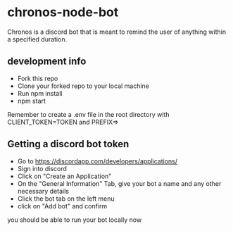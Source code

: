 # chronos-node-bot
Chronos is a discord bot that is meant to remind the user of anything within a specified duration.

## development info
- Fork this repo
- Clone your forked repo to your local machine
- Run npm install
- npm start

Remember to create a .env file in the root directory 
with CLIENT_TOKEN=TOKEN and PREFIX=>

## Getting a discord bot token
- Go to https://discordapp.com/developers/applications/
- Sign into discord 
- Click on "Create an Application" 
- On the "General Information" Tab, give your bot a name and any other necessary details
- Click the bot tab on the left menu
- click on "Add bot" and confirm

you should be able to run your bot locally now
